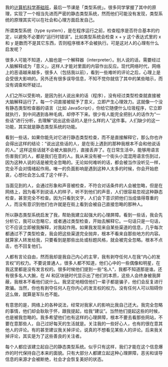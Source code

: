 我的[计算机科学基础班](http://www.yinwang.org/blog-cn/2021/02/15/cs3)，最后一节课是「类型系统」。很多同学掌握了其中的原理，实现了一个相当先进而严密的静态类型系统，然而他们可能没有发现，类型系统的原理其实可以在社会和心理方面启发自己。

所谓类型系统（type system），是在程序运行之前，检查程序是否符合基本的约定，以避免不必要的“运行时错误”。比如类型系统会检查 x + y 这个表达式里的 x 和 y 是数而不是其它东西，否则程序根本不会被执行。可是这对人的心理有什么启发呢？

很多人可能不知道，人脑也是一个解释器（interpreter）。别人说的话，需要经过人脑解释成为「意义」，这样人才能对里面的内容作出反应。现代网络时代，网络上的恶语越来越多，很多人（包括我以前），看到一些难听的评论之后，心理上是会受很大影响的。另外还有很多误导信息，不知不觉你就信了其中的某些暗示，而没有调查和怀疑过。

人们之所以受影响，是因为别人说出来的话（程序），没有经过类型检查就直接被大脑解释运行了。每一个词直接被赋予了意义，立即产生心理效力。这就像一个没有静态类型检查器的语言（比如 JavaScript），你给它随便什么垃圾程序，它立即就执行，到中间遇到各种毛病，却停不下来。很少有人能完全把别人的话作为“一些话”进行分析，去理解“说出这些话的人是什么样的人”这件事。人们缺少的这一功能，其实就是静态类型系统的功能。

看到一些话，如果你能先对它进行静态类型检查，而不是直接解释它，那么你也许会得出这样的结论：“说出这些话的人，是在街上遇到的那种我根本不会和他说话的人。” 这样这些话就不会被大脑执行，直接丢弃了。在日常生活中，能够用语言伤害我们的人，都是我们在意的人。我从来没有被一个街头小混混用语言伤到过，因为这种人说的话是被完全忽略的。无论如何难听的话，都会被当作没听见一样，完全不会对情绪起作用。唯一的负面影响是遇到这种人太多的时候，你会开始悲哀，心想社会怎么成了这个样子。

当面见到的人，会通过形象和声音被检查，不符合对话条件的人会被忽略，但是在网络上，因为看不到说话人的样子，听不到他们的声音，人们很容易忽视这种静态检查，甚至完全不检查。因为只看到文字，人们会下意识把他们当成值得尊重的人，而没有意识到他们也许就是在街上看到会被自己直接忽略的那种人。

所以静态类型系统启发了我，帮助我建立起强大的心理屏障。看到一些话，我会先分析它，我可以忽略它，或者通过类型检查，开始去解释它。一句话只是一句话，它不应该立即被我解释，对我起作用。如果我发现来自某些渠道的信息，几乎每次都通过不了类型检查，我会把这些渠道完全抛弃，根本不看来自那些地方的内容。就算家人转发给我，只要看到是那些出处或标题风格，就会被完全忽略。根本不点击，也不回复他们。

人都有言论自由，然而我却是我自己内心的主宰，我有剥夺任何人在我“内心的发言权”的权力。不要说普通人，很多人都不知道，他们心中的一些偶像和明星，在我这里都是没有发言权的。很多时候他们提到一些“名人”，我都不知道那是谁。还有很多名人大腕，在 AI 和区块链时代显示出了他们的本质，这些人会终身被我屏蔽，我根本不看他们说什么。我坚定地相信他们一辈子都是骗子，他们会反复进行欺骗。当然，你也有剥夺任何人在你内心的发言权的权力。没有任何人可以阻碍你这么做，就算是军队也不能。

有意思的是，网络上的各种说法，经常对我家人的影响比我自己还大。我完全忽略的事情，他们却会耿耿于怀，跟我提起，给我“建议”。当然他们提起这些的时候，也是被我忽略的。我多希望他们也有这样的心理屏障，根本不要去看那些网站，不要在意那些人，自己过好每天的生活就是。关注我的一些好心人，也有的很在意其他人的评论。有的甚至建议我关掉评论，说真的不想看见某些人的评论。后来我关掉评论，其实是为了这些善良的关注者。

每个人都应该建立起自己的静态类型系统。似乎只有这样，我们才能在这个信息爆炸的时代保持自己本来的面貌。只有大部分人都建立起这种心理屏障，恶劣和误导信息的来源才会被断绝，社会才会恢复美好的状态。
